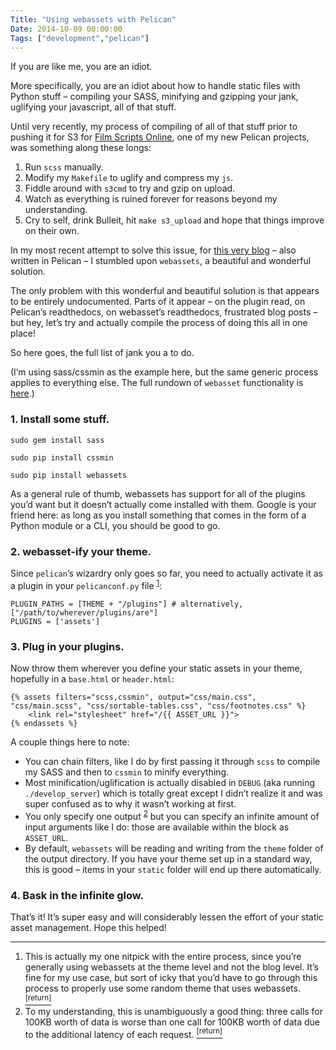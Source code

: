 ```yaml
---
Title: "Using webassets with Pelican"
Date: 2014-10-09 00:00:00
Tags: ["development","pelican"]
---
```


<p>If you are like me, you are an idiot.</p>


<p>More specifically, you are an idiot about how to handle static files with Python stuff – compiling your SASS, minifying and gzipping your jank, uglifying your javascript, all of that stuff.</p>


<p>Until very recently, my process of compiling of all of that stuff prior to pushing it for S3 for <a href="http://filmscriptsonline.com">Film Scripts Online</a>, one of my new Pelican projects, was something along these longs:</p>


<ol>
<li>Run <code>scss</code> manually.</li>
<li>Modify my <code>Makefile</code> to uglify and compress my <code>js</code>.</li>
<li>Fiddle around with <code>s3cmd</code> to try and gzip on upload.</li>
<li>Watch as everything is ruined forever for reasons beyond my understanding.</li>
<li>Cry to self, drink Bulleit, hit <code>make s3_upload</code> and hope that things improve on their own.</li>
</ol>


<p>In my most recent attempt to solve this issue, for <a href="https://github.com/jmduke/terrace/">this very blog</a> – also written in Pelican – I stumbled upon <code>webassets</code>, a beautiful and wonderful solution.</p>


<p>The only problem with this wonderful and beautiful solution is that appears to be entirely undocumented.  Parts of it appear – on the plugin read, on Pelican’s readthedocs, on webasset’s readthedocs, frustrated blog posts – but hey, let’s try and actually compile the process of doing this all in one place!</p>


<p>So here goes, the full list of jank you a to do.</p>


<p>(I’m using sass/cssmin as the example here, but the same generic process applies to everything else.  The full rundown of <code>webasset</code> functionality is <a href="webassets.readthedocs.org/en/latest/builtin_filters.html">here</a>.)</p>


<h3 id="1-install-some-stuff">1.  Install some stuff.</h3>


<pre><code>sudo gem install sass

sudo pip install cssmin

sudo pip install webassets
</code></pre>


<p>As a general rule of thumb, webassets has support for all of the plugins you’d want but it doesn’t actually come installed with them.  Google is your friend here: as long as you install something that comes in the form of a Python module or a CLI, you should be good to go.</p>


<h3 id="2-webasset-ify-your-theme">2.  webasset-ify your theme.</h3>


<p>Since <code>pelican</code>’s wizardry only goes so far, you need to actually activate it as a plugin in your <code>pelicanconf.py</code> file <sup class="footnote-ref" id="fnref:1"><a href="#fn:1" rel="footnote">1</a></sup>:</p>


<pre><code>PLUGIN_PATHS = [THEME + "/plugins"] # alternatively, ["/path/to/wherever/plugins/are"]
PLUGINS = ['assets']
</code></pre>


<h3 id="3-plug-in-your-plugins">3.  Plug in your plugins.</h3>


<p>Now throw them wherever you define your static assets in your theme, hopefully in a <code>base.html</code> or <code>header.html</code>:</p>


<pre><code>{% assets filters="scss,cssmin", output="css/main.css", "css/main.scss", "css/sortable-tables.css", "css/footnotes.css" %}
    &lt;link rel="stylesheet" href="/{{ ASSET_URL }}"&gt;
{% endassets %}
</code></pre>


<p>A couple things here to note:</p>


<ul>
<li>You can chain filters, like I do by first passing it through <code>scss</code> to compile my SASS and then to <code>cssmin</code> to minify everything.</li>
<li>Most minification/uglification is actually disabled in <code>DEBUG</code> (aka running <code>./develop_server</code>) which is totally great except I didn’t realize it and was super confused as to why it wasn’t working at first.</li>
<li>You only specify one output <sup class="footnote-ref" id="fnref:2"><a href="#fn:2" rel="footnote">2</a></sup> but you can specify an infinite amount of input arguments like I do: those are available within the block as <code>ASSET_URL</code>.</li>
<li>By default, <code>webassets</code> will be reading and writing from the <code>theme</code> folder of the output directory.  If you have your theme set up in a standard way, this is good – items in your <code>static</code> folder will end up there automatically.</li>
</ul>


<h3 id="4-bask-in-the-infinite-glow">4.  Bask in the infinite glow.</h3>


<p>That’s it!  It’s super easy and will considerably lessen the effort of your static asset management.  Hope this helped!</p>


<div class="footnotes">
<hr/>
<ol>
<li id="fn:1">This is actually my one nitpick with the entire process, since you’re generally using webassets at the theme level and not the blog level.  It’s fine for my use case, but sort of icky that you’d have to go through this process to properly use some random theme that uses webassets.
 <a class="footnote-return" href="#fnref:1"><sup>[return]</sup></a></li>
<li id="fn:2">To my understanding, this is unambiguously a good thing: three calls for 100KB worth of data is worse than one call for 100KB worth of data due to the additional latency of each request.
 <a class="footnote-return" href="#fnref:2"><sup>[return]</sup></a></li>
</ol>
</div>
	